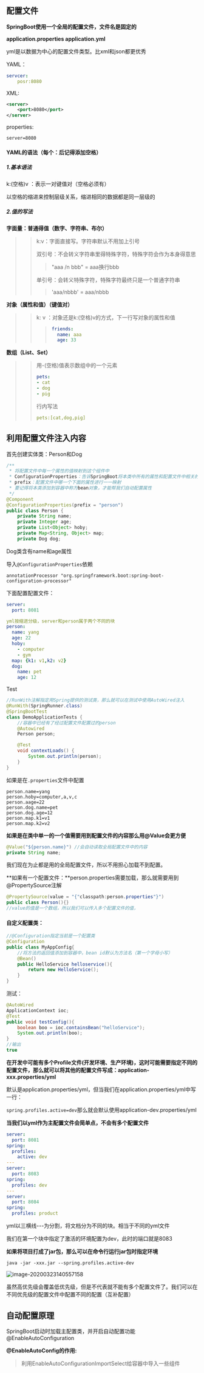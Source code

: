 ## 配置文件

**SpringBoot使用一个全局的配置文件，文件名是固定的**

**application.properties      application.yml**

yml是以数据为中心的配置文件类型。比xml和json都更优秀

YAML：

```yml
servcer:
	posr:8080
```

XML:

```xml
<server>
	<port>8080</port>
</server>
```

properties:

```properties
server=8080
```

#### YAML的语法（每个：后记得添加空格）

##### 1.基本语法

k:(空格)v ：表示一对键值对（空格必须有）

以空格的缩进来控制层级关系，缩进相同的数据都是同一层级的

##### 2.值的写法

**字面量：普通得值（数字、字符串、布尔）**

> > k:v：字面直接写。字符串默认不用加上引号
> >
> > 双引号：不会转义字符串里得特殊字符，特殊字符会作为本身得意思
> >
> > > "aaa /n bbb" = aaa换行bbb
> >
> > 单引号：会转义特殊字符，特殊字符最终只是一个普通字符串
> >
> > > 'aaa/nbbb' = aaa/nbbb

**对象（属性和值）（键值对）**

> > k: v ：对象还是k:(空格)v的方式，下一行写对象的属性和值
> >
> > > ```yml
> > > friends:
> > > 	name: aaa
> > > 	age: 33
> > > ```
> > >
> > > 

**数组（List、Set）**

> > 用-(空格)值表示数组中的一个元素
> >
> > ```yml
> > pets:
> > - cat
> > - dog
> > - pig
> > ```
> >
> > 行内写法
> >
> > ```yml
> > pets:[cat,dog,pig]
> > ```
> >
> > 

## 利用配置文件注入内容

首先创建实体类：Person和Dog

```java
/**
 * 将配置文件中每一个属性的值映射到这个组件中
 * ConfigurationProperties：告诉SpringBoot将本类中所有的属性和配置文件中相关的配置进行绑定
 * prefix：配置文件中哪一个下面的属性进行一一映射
 * 要记得将本类添加到容器中称为bean对象，才能帮我们自动配置属性
 */
@Component
@ConfigurationProperties(prefix = "person")
public class Person {
    private String name;
    private Integer age;
    private List<Object> hoby;
    private Map<String, Object> map;
    private Dog dog;
```

Dog类含有name和age属性

导入`@ConfigurationProperties`依赖

```
annotationProcessor "org.springframework.boot:spring-boot-configuration-processor"
```



下面配置配置文件：

```yml
server:
  port: 8081

yml按缩进分级，server和person属于两个不同的块
person:
  name: yang
  age: 22
  hoby:
    - computer
    - gym
  map: {k1: v1,k2: v2}
  dog:
    name: pet
    age: 12
```

Test

```java
//RunWith注解指定用Spring提供的测试类，那么就可以在测试中使用AutoWired注入
@RunWith(SpringRunner.class)
@SpringBootTest
class DemoApplicationTests {
    //容器中已经有了经过配置文件配置过的person
    @Autowired
    Person person;

    @Test
    void contextLoads() {
        System.out.println(person);
    }
}
```

如果是在`.properties`文件中配置

```properties
person.name=yang
person.hoby=computer,a,v,c
person.aage=22
person.dog.name=pet
person.dog.age=12
person.map.k1=v1
person.map.k2=v2
```

**如果是在类中单一的一个值需要用到配置文件的内容那么用@Value会更方便**

```java
@Value("${person.name}") //会自动读取全局配置文件中的内容
private String name;
```

我们现在为止都是用的全局配置文件，所以不用担心加载不到配置。

**如果有一个配置文件：**person.properties需要加载，那么就需要用到@PropertySource注解

```java
@PropertySource(value = "{"classpath:person.properties"}")
public class Person(){}
//value的值是一个数组，所以我们可以传入多个配置文件的值，
```

#### 自定义配置类：

```java
//@Configuration指定当前是一个配置类
@Configuration
public class MyAppConfig{
    //将方法的返回值添加到容器中，bean id默认为方法名（第一个字母小写）
    @Bean()
    public HelloService helloservice(){
        return new HelloService();
    }
}
```

测试：

```java
@AutoWired
ApplicationContext ioc;
@Test
public void testConfig(){
    boolean boo = ioc.containsBean("helloService");
    System.out.println(boo);
}
//输出
true
```

**在开发中可能有多个Profile文件(开发环境、生产环境)，这时可能需要指定不同的配置文件，那么就可以将其他的配置文件写成：application-xxx.properties/yml**

默认是application.properties/yml，但当我们在application.properties/yml中写一行：

`spring.profiles.active=dev`那么就会默认使用application-dev.properties/yml

**当我们以yml作为主配置文件会简单点，不会有多个配置文件**

```yml
server:
  port: 8081
spring:
  profiles:
    active: dev
---
server:
  port: 8083
spring:
  profiles: dev
---
server:
  port: 8084
spring:
  profiles: product
```

yml以三横线---为分割，将文档分为不同的块。相当于不同的yml文件

我们在第一个块中指定了激活的环境配置为dev，此时的端口就是8083

**如果将项目打成了jar包，那么可以在命令行运行jar包时指定环境**

```
java -jar -xxx.jar --spring.profiles.active-dev
```

![image-20200323140557158](图片/image-20200323140557158.png)

虽然高优先级会覆盖低优先级，但是不代表就不能有多个配置文件了。我们可以在不同优先级的配置文件中配置不同的配置（互补配置）

## 自动配置原理

SpringBoot启动时加载主配置类，并开启自动配置功能@EnableAutoConfiguration

**@EnableAutoConfig的作用:**

> 利用EnableAutoConfigurationImportSelect给容器中导入一些组件
